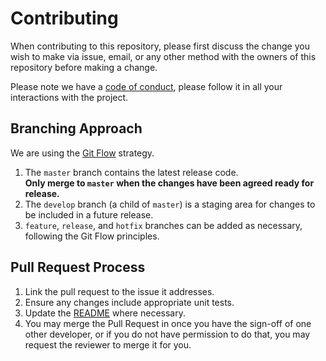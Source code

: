 # Contributing

When contributing to this repository, please first discuss the change you wish to make via issue,
email, or any other method with the owners of this repository before making a change. 

Please note we have a [code of conduct](./CODE_OF_CONDUCT.md), please follow it in all your interactions with the project.

## Branching Approach

We are using the [Git Flow](https://jeffkreeftmeijer.com/git-flow/) strategy.  
1. The `master` branch contains the latest release code.  
 **Only merge to `master` when the changes have been agreed ready for release.**
2. The `develop` branch (a child of `master`) is a staging area for changes to be included in a future release.
3. `feature`, `release`, and `hotfix` branches can be added as necessary, following the Git Flow principles.

## Pull Request Process

1. Link the pull request to the issue it addresses.
2. Ensure any changes include appropriate unit tests.
3. Update the [README](./README.md) where necessary.
4. You may merge the Pull Request in once you have the sign-off of one other developer, or if you 
   do not have permission to do that, you may request the reviewer to merge it for you.
